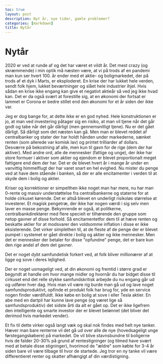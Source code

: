 ```yaml
---
toc: true
layout: post
description: Nyt år, nye tider, gamle problemer?
categories: [markdown]
title: Nytår
---
```


# Nytår

2020 er ved at runde af og det har været et vildt år. Det mest crazy (og skræmmende) i min optik må næsten være, at vi på trods af en pandemi man kun ser hvert 100. år ender med et aktie- og boligmarkedet, der på trods af et dyk i Marts, er eksploderet. En krise der har lukket hele verden, sendt folk hjem, lukket beværtninger og slået hele industrier ihjel. Hvis sådan en krise ikke engang kan give et negativt aktieår så ved jeg ikke hvad kan. Det er da også svært at forestille sig, at en økonomi der fortsat er lammet er Corona er bedre stillet end den økonomi for et år siden der ikke var.

Jeg er dog bange for, at dette ikke er en god nyhed. Hele konstruktionen er jo, at man ved investering påtager sig en risiko, at man vil tjene når det går godt og tabe når det går dårligt (men gennemsnitligt tjene). Nu er det gået dårligt. Så dårligt som det næsten kan gå. Men man er blevet reddet af centralbanker og stater der har holdt hånden under markederne, sænket renten (som allerede var komisk lav) og printet trilliarder af dollars. Desværre på bekostning af alle, men kun til gavn for de rige (dem der har aktiver). Med andre ord, alle de mennesker (fattige og unge), der ikke har store formuer i aktiver som aktier og ejendom er blevet proportionalt meget fattigere end dem der har. Det er de blevet hvert år i mange år under en vanvittig himmelflugt der har varet snart en hel evighed. Nu mister du penge ved at have dem stående i banken, så der er alle encitamenter i verden til at skyde dem i bolig og aktier.

Kriser og korrektioner er simpelthen ikke noget man har mere, nu har man 0-rente og massiv understøttelse fra centralbankerne og staterne for at holde cirkuset kørende. Det er altså blevet en underligt risikoløs størrelse at investerer. Et magisk pengetræ, der ikke har nogen værdi i sig selv men laver en masse penge. Bekymrende er også, at politkerne, centralbankdirektører med flere specielt er tilhørende den gruppe som netop gavner af disse forhold. Så encitamentetfor dem til at hæve renten og beskatte aktier for at modsvarer den voldsomme inflation i disse er ikke eksisterende. Det virker simplethen til, at de fleste af de penge der er blevet pumpet i systemet er gået direkte i bolig og aktier og ikke mennesker. Men det er mennesker der betaler for disse "opfundne" penge, det er bare kun den rige andel af dem det gavner.

Det er noget dybt samfundetisk forkert ved, at folk bliver millionærer af at ligge og sove i deres lejlighed.

Der er noget usmageligt ved, at din økonomi og fremtid i større grad er begyndt at handle om hvor mange midler og hvornår du har bidget disse til cirkuset end det relle stykke samfundskritisk arbejde du nu engang går ud og udfører hver dag. Hvis man vil være rig burde man gå ud og lave noget samfundsproduktivt, opfinde et produkt folk har brug for, yde en service nogen finder værdifuldt. Ikke købe en bolig at sove i eller Tesla aktier. En abe med en dartpil har kunne lave penge (og været lige så samfundsproduktiv) det sidste årti da alt er gået op. Det er ikke ligefrem den intelligente og smarte investor der er blevet belønnet (det bliver det derimod hvis markedet vender).

Et fix til dette virker også langt væk og skal nok findes med helt nye tanker. Hæver man bare renterne vil det gå ud over alle de nye (hovedsageligt unge førstegangskøbere) på markedet. De vil blive stavnsbundne til boligerne hvis de falder 20-30% på grund af rentestigninger (og tilmed have svært med at betale disse stigninger), hvorimod de "ældre" som købte for 3-4 år siden bare vil være tilbage til hvor de startede. Jeg tror en ny tanke vil være differentieret renter og skatter afhængigt af din værdistigning.
